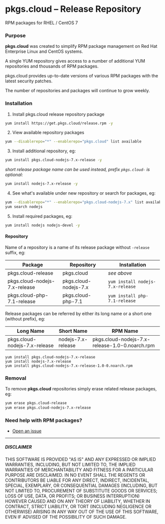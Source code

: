 # pkgs.cloud – Release Repository

RPM packages for RHEL / CentOS 7

### Purpose

**pkgs.cloud** was created to simplify RPM package management on Red Hat Enterprise Linux and CentOS systems.

A single YUM repository gives access to a number of additional YUM repositories and thousands of RPM packages.

pkgs.cloud provides up-to-date versions of various RPM packages with the latest security patches.

The number of repositories and packages will continue to grow weekly.

### Installation

1. Install pkgs.cloud release repository package  

  ```bash
  yum install https://get.pkgs.cloud/release.rpm -y
  ```

2. View available repository packages  

  ```bash
  yum --disablerepo="*" --enablerepo="pkgs.cloud" list available
  ```

3. Install additional repository, eg:  

  ```bash
  yum install pkgs.cloud-nodejs-7.x-release -y
  ```  

  _short release package name can be used instead, prefix `pkgs.cloud-` is optional:_  

  ```bash
  yum install nodejs-7.x-release -y
  ```

4. See what's available under new repository or search for packages, eg:  

  ```bash
  yum --disablerepo="*" --enablerepo="pkgs.cloud-nodejs-7.x" list available
  yum search nodejs
  ```

5. Install required packages, eg:  
  
  ```bash
  yum install nodejs nodejs-devel -y
  ```
  
#### Repository 

Name of a repository is a name of its release package without `-release` suffix, eg:  

| Package                       | Repository            | Installation                     |
| ----------------------------- | --------------------- | -------------------------------- |
| pkgs.cloud-release            | pkgs.cloud            | _see above_                      |
| pkgs.cloud-nodejs-7.x-release | pkgs.cloud-nodejs-7.x | `yum install nodejs-7.x-release` |
| pkgs.cloud-php-7.1-release    | pkgs.cloud-php-7.1    | `yum install php-7.1-release`    |

Release packages can be referred by either its long name or a short one (without prefix), eg:

| Long Name                     | Short Name            | RPM Name                                       |
| ----------------------------- | --------------------- | ---------------------------------------------- |
| pkgs.cloud-nodejs-7.x-release | nodejs-7.x-release    | pkgs.cloud-nodejs-7.x-release-1.0-0.noarch.rpm |


```
yum install pkgs.cloud-nodejs-7.x-release
yum install nodejs-7.x-release
yum install pkgs.cloud-nodejs-7.x-release-1.0-0.noarch.rpm
```

### Removal

To remove **pkgs.cloud** repositories simply erase related release packages, eg:

```bash
yum erase pkgs.cloud-release
yum erase pkgs.cloud-nodejs-7.x-release

```

### Need help with RPM packages?

- [Open an issue](https://github.com/pkgs-cloud/release/issues)

---

##### DISCLAIMER

THIS SOFTWARE IS PROVIDED "AS IS" AND ANY EXPRESSED OR IMPLIED WARRANTIES, INCLUDING, BUT NOT LIMITED TO, THE IMPLIED WARRANTIES OF MERCHANTABILITY AND FITNESS FOR A PARTICULAR PURPOSE ARE DISCLAIMED. IN NO EVENT SHALL THE REGENTS OR CONTRIBUTORS BE LIABLE FOR ANY DIRECT, INDIRECT, INCIDENTAL, SPECIAL, EXEMPLARY, OR CONSEQUENTIAL DAMAGES (INCLUDING, BUT NOT LIMITED TO, PROCUREMENT OF SUBSTITUTE GOODS OR SERVICES; LOSS OF USE, DATA, OR PROFITS; OR BUSINESS INTERRUPTION)
HOWEVER CAUSED AND ON ANY THEORY OF LIABILITY, WHETHER IN CONTRACT, STRICT LIABILITY, OR TORT (INCLUDING NEGLIGENCE OR OTHERWISE) ARISING IN ANY WAY OUT OF THE USE OF THIS SOFTWARE, EVEN IF ADVISED OF THE POSSIBILITY OF SUCH DAMAGE.